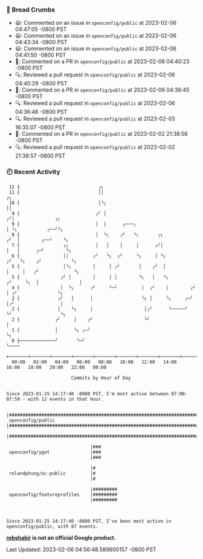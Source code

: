 ### 🍞 Bread Crumbs

 * 😃: Commented on an issue in `openconfig/public` at 2023-02-06 04:47:05 -0800 PST
 * 😃: Commented on an issue in `openconfig/public` at 2023-02-06 04:43:34 -0800 PST
 * 😃: Commented on an issue in `openconfig/public` at 2023-02-06 04:41:50 -0800 PST
 * 💬: Commented on a PR in  `openconfig/public` at 2023-02-06 04:40:23 -0800 PST
 * 🔍: Reviewed a pull request in  `openconfig/public` at 2023-02-06 04:40:29 -0800 PST
 * 💬: Commented on a PR in  `openconfig/public` at 2023-02-06 04:36:45 -0800 PST
 * 🔍: Reviewed a pull request in  `openconfig/public` at 2023-02-06 04:36:46 -0800 PST
 * 🔍: Reviewed a pull request in  `openconfig/public` at 2023-02-03 16:35:07 -0800 PST
 * 💬: Commented on a PR in  `openconfig/public` at 2023-02-02 21:38:56 -0800 PST
 * 🔍: Reviewed a pull request in  `openconfig/public` at 2023-02-02 21:38:57 -0800 PST

### 🕘 Recent Activity
```
 12 ┼                             ╭╮
 11 ┤                             ││                                     ╭╮
 10 ┤                             │╰╮                                    ││
  9 ┤                            ╭╯ │                                   ╭╯│               ╭╮
  9 ┤                            │  │      ╭───╮                        │ ╰╮           ╭──╯╰╮
  8 ┤                            │  ╰╮    ╭╯   ╰╮       ╭╮             ╭╯  │        ╭──╯    ╰╮
  7 ┤                ╭╮          │   │    │     │      ╭╯│             │   │      ╭─╯        ╰╮
  6 ┤                ││         ╭╯   ╰╮  ╭╯     ╰╮     │ ╰╮           ╭╯   ╰╮    ╭╯           ╰╮
  5 ┤                │╰╮        │     │ ╭╯       │    ╭╯  │           │     │   ╭╯             ╰╮
  5 ┤               ╭╯ │        │     │ │        ╰╮   │   ╰╮         ╭╯     ╰╮  │               │
  4 ┤               │  ╰╮      ╭╯     ╰─╯         │  ╭╯    │        ╭╯       │ ╭╯               ╰╮
  3 ┤              ╭╯   │      │                  ╰╮ │     ╰╮     ╭─╯        │╭╯                 │
  2 ┤              │    ╰╮     │                   │╭╯      ╰─────╯          ╰╯                  ╰╮
  2 ┤             ╭╯     │    ╭╯                   ╰╯                                             │
  1 ┤             │      ╰╮ ╭─╯                                                                   ╰╮
  0 ┼─────────────╯       ╰─╯                                                                      ╰────
    +───────+───────+───────+───────+───────+───────+───────+───────+───────+───────+───────+───────+────
  00:00   02:00   04:00   06:00   08:00   10:00   12:00   14:00   16:00   18:00   20:00   22:00   00:00   

						Commits by Hour of Day


Since 2023-01-25 14:17:40 -0800 PST, I'm most active between 07:00-07:59 - with 12 events in that hour.

```



```
                               |#######################################################################################
 openconfig/public             |#######################################################################################
                               |#######################################################################################

                               |###
 openconfig/ygot               |###
                               |###

                               |#
 rolandphung/oc-public         |#
                               |#

                               |#########
 openconfig/featureprofiles    |#########
                               |#########



Since 2023-01-25 14:17:40 -0800 PST, I've been most active in openconfig/public, with 87 events.

```
**[robshakir](mailto:robjs@google.com) is not an official Google product.**  


Last Updated: 2023-02-06 04:56:48.589600157 -0800 PST
